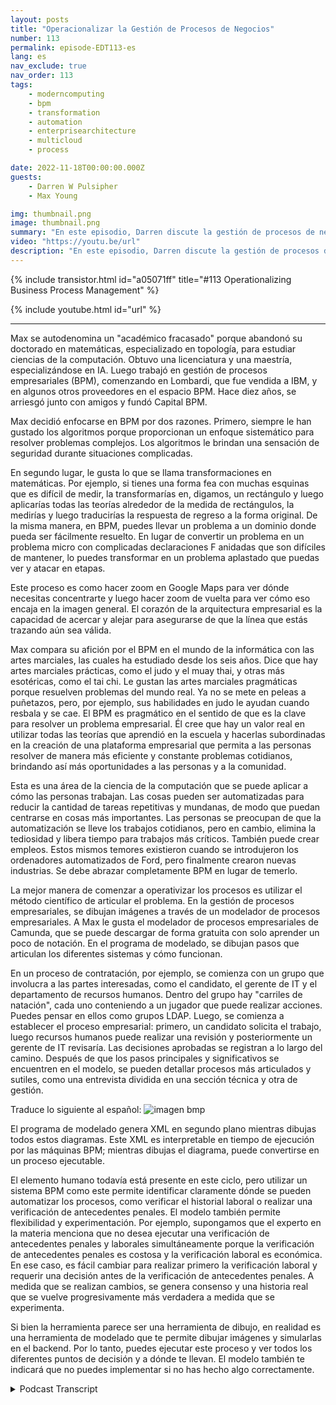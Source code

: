 ```yaml
---
layout: posts
title: "Operacionalizar la Gestión de Procesos de Negocios"
number: 113
permalink: episode-EDT113-es
lang: es
nav_exclude: true
nav_order: 113
tags:
    - moderncomputing
    - bpm
    - transformation
    - automation
    - enterprisearchitecture
    - multicloud
    - process

date: 2022-11-18T00:00:00.000Z
guests:
    - Darren W Pulsipher
    - Max Young

img: thumbnail.png
image: thumbnail.png
summary: "En este episodio, Darren discute la gestión de procesos de negocio y la automatización con Max Young, CEO de Capital BPM."
video: "https://youtu.be/url"
description: "En este episodio, Darren discute la gestión de procesos de negocio y la automatización con Max Young, CEO de Capital BPM."
---
```


<div>
{% include transistor.html id="a05071ff" title="#113 Operationalizing Business Process Management" %}

{% include youtube.html id="url" %}
</div>

---

Max se autodenomina un "académico fracasado" porque abandonó su doctorado en matemáticas, especializado en topología, para estudiar ciencias de la computación. Obtuvo una licenciatura y una maestría, especializándose en IA. Luego trabajó en gestión de procesos empresariales (BPM), comenzando en Lombardi, que fue vendida a IBM, y en algunos otros proveedores en el espacio BPM. Hace diez años, se arriesgó junto con amigos y fundó Capital BPM.

Max decidió enfocarse en BPM por dos razones. Primero, siempre le han gustado los algoritmos porque proporcionan un enfoque sistemático para resolver problemas complejos. Los algoritmos le brindan una sensación de seguridad durante situaciones complicadas.

En segundo lugar, le gusta lo que se llama transformaciones en matemáticas. Por ejemplo, si tienes una forma fea con muchas esquinas que es difícil de medir, la transformarías en, digamos, un rectángulo y luego aplicarías todas las teorías alrededor de la medida de rectángulos, la medirías y luego traducirías la respuesta de regreso a la forma original. De la misma manera, en BPM, puedes llevar un problema a un dominio donde pueda ser fácilmente resuelto. En lugar de convertir un problema en un problema micro con complicadas declaraciones F anidadas que son difíciles de mantener, lo puedes transformar en un problema aplastado que puedas ver y atacar en etapas.

Este proceso es como hacer zoom en Google Maps para ver dónde necesitas concentrarte y luego hacer zoom de vuelta para ver cómo eso encaja en la imagen general. El corazón de la arquitectura empresarial es la capacidad de acercar y alejar para asegurarse de que la línea que estás trazando aún sea válida.

Max compara su afición por el BPM en el mundo de la informática con las artes marciales, las cuales ha estudiado desde los seis años. Dice que hay artes marciales prácticas, como el judo y el muay thai, y otras más esotéricas, como el tai chi. Le gustan las artes marciales pragmáticas porque resuelven problemas del mundo real. Ya no se mete en peleas a puñetazos, pero, por ejemplo, sus habilidades en judo le ayudan cuando resbala y se cae. El BPM es pragmático en el sentido de que es la clave para resolver un problema empresarial. Él cree que hay un valor real en utilizar todas las teorías que aprendió en la escuela y hacerlas subordinadas en la creación de una plataforma empresarial que permita a las personas resolver de manera más eficiente y constante problemas cotidianos, brindando así más oportunidades a las personas y a la comunidad.

Esta es una área de la ciencia de la computación que se puede aplicar a cómo las personas trabajan. Las cosas pueden ser automatizadas para reducir la cantidad de tareas repetitivas y mundanas, de modo que puedan centrarse en cosas más importantes. Las personas se preocupan de que la automatización se lleve los trabajos cotidianos, pero en cambio, elimina la tediosidad y libera tiempo para trabajos más críticos. También puede crear empleos. Estos mismos temores existieron cuando se introdujeron los ordenadores automatizados de Ford, pero finalmente crearon nuevas industrias. Se debe abrazar completamente BPM en lugar de temerlo.

La mejor manera de comenzar a operativizar los procesos es utilizar el método científico de articular el problema. En la gestión de procesos empresariales, se dibujan imágenes a través de un modelador de procesos empresariales. A Max le gusta el modelador de procesos empresariales de Camunda, que se puede descargar de forma gratuita con solo aprender un poco de notación. En el programa de modelado, se dibujan pasos que articulan los diferentes sistemas y cómo funcionan.

En un proceso de contratación, por ejemplo, se comienza con un grupo que involucra a las partes interesadas, como el candidato, el gerente de IT y el departamento de recursos humanos. Dentro del grupo hay "carriles de natación", cada uno conteniendo a un jugador que puede realizar acciones. Puedes pensar en ellos como grupos LDAP. Luego, se comienza a establecer el proceso empresarial: primero, un candidato solicita el trabajo, luego recursos humanos puede realizar una revisión y posteriormente un gerente de IT revisaría. Las decisiones aprobadas se registran a lo largo del camino. Después de que los pasos principales y significativos se encuentren en el modelo, se pueden detallar procesos más articulados y sutiles, como una entrevista dividida en una sección técnica y otra de gestión.

Traduce lo siguiente al español: ![imagen bmp](./bpm.png)

El programa de modelado genera XML en segundo plano mientras dibujas todos estos diagramas. Este XML es interpretable en tiempo de ejecución por las máquinas BPM; mientras dibujas el diagrama, puede convertirse en un proceso ejecutable.

El elemento humano todavía está presente en este ciclo, pero utilizar un sistema BPM como este permite identificar claramente dónde se pueden automatizar los procesos, como verificar el historial laboral o realizar una verificación de antecedentes penales. El modelo también permite flexibilidad y experimentación. Por ejemplo, supongamos que el experto en la materia menciona que no desea ejecutar una verificación de antecedentes penales y laborales simultáneamente porque la verificación de antecedentes penales es costosa y la verificación laboral es económica. En ese caso, es fácil cambiar para realizar primero la verificación laboral y requerir una decisión antes de la verificación de antecedentes penales. A medida que se realizan cambios, se genera consenso y una historia real que se vuelve progresivamente más verdadera a medida que se experimenta.

Si bien la herramienta parece ser una herramienta de dibujo, en realidad es una herramienta de modelado que te permite dibujar imágenes y simularlas en el backend. Por lo tanto, puedes ejecutar este proceso y ver todos los diferentes puntos de decisión y a dónde te llevan. El modelo también te indicará que no puedes implementar si no has hecho algo correctamente.



<details>
<summary> Podcast Transcript </summary>

<p></p>

</details>
